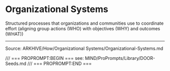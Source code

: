 # Organizational Systems

Structured processes that organizations and communities use to coordinate effort (aligning group actions (WHO) with objectives (WHY) and outcomes (WHAT))

---
Source: ARKHIVE/How/Organizational Systems/Organizational-Systems.md

/// === PROPROMPT:BEGIN ===
see: MIND/ProPrompts/Library/DOOR-Seeds.md
/// === PROPROMPT:END ===
